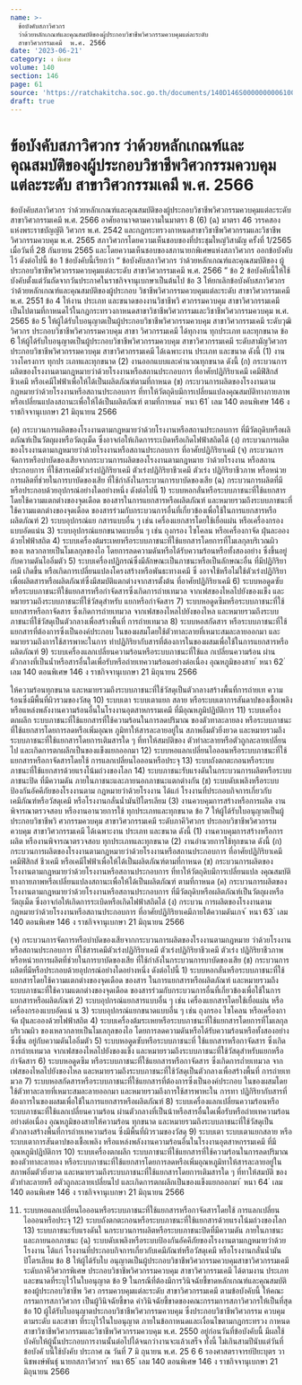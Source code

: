 ```yaml
---
name: >-
  ข้อบังคับสภาวิศวกร
  ว่าด้วยหลักเกณฑ์และคุณสมบัติของผู้ประกอบวิชาชีพวิศวกรรมควบคุมแต่ละระดับ
  สาขาวิศวกรรมเคมี  พ.ศ. 2566
date: '2023-06-21'
category: ง พิเศษ
volume: 140
section: 146
page: 61
source: 'https://ratchakitcha.soc.go.th/documents/140D146S0000000006100.pdf'
draft: true
---
```


# ข้อบังคับสภาวิศวกร ว่าด้วยหลักเกณฑ์และคุณสมบัติของผู้ประกอบวิชาชีพวิศวกรรมควบคุมแต่ละระดับ สาขาวิศวกรรมเคมี  พ.ศ. 2566

ข้อบังคับสภาวิศวกร ว่าด้วยหลักเกณฑ์และคุณสมบัติของผู้ประกอบวิชาชีพวิศวกรรมควบคุมแต่ละระดับ สาขาวิศวกรรมเคมี พ.ศ. 2566 อาศัยอานาจตามความในมาตรา 8 (6) (ฉ) มาตรา 46 วรรคสอง แห่งพระราชบัญญัติ วิศวกร พ.ศ. 2542 และกฎกระทรวงกาหนดสาขาวิชาชีพวิศวกรรมและวิชาชีพวิศวกรรมควบคุม พ.ศ. 2565 สภาวิศวกรโดยความเห็นชอบของที่ประชุมใหญ่วิสามัญ ครั้งที่ 1/2565 เมื่อวันที่ 28 กันยายน 2565 และโดยความเห็นชอบของสภานายกพิเศษแห่งสภาวิศวกร ออกข้อบังคับไว้ ดังต่อไปนี้ ข้อ 1 ข้อบังคับนี้เรียกว่า “ ข้อบังคับสภาวิศวกร ว่าด้วยหลักเกณฑ์และคุณสมบัติของ ผู้ประกอบวิชาชีพวิศวกรรมควบคุมแต่ละระดับ สาขาวิศวกรรมเคมี พ.ศ. 2566 ” ข้อ 2 ข้อบังคับนี้ให้ใช้บังคับตั้งแต่วันถัดจากวันประกาศในราชกิจจานุเบกษาเป็นต้นไป ข้อ 3 ให้ยกเลิกข้อบังคับสภาวิศวกร ว่าด้วยหลักเกณฑ์และคุณสมบัติของผู้ประกอบ วิชาชีพวิศวกรรมควบคุมแต่ละระดับ สาขาวิศวกรรมเคมี พ.ศ. 2551 ข้อ 4 ให้งาน ประเภท และขนาดของงานวิชาชีพวิ ศวกรรมควบคุม สาขาวิศวกรรมเคมี เป็นไปตามที่กาหนดไว้ในกฎกระทรวงกาหนดสาขาวิชาชีพวิศวกรรมและวิชาชีพวิศวกรรมควบคุม พ.ศ. 2565 ข้อ 5 ให้ผู้ได้รับใบอนุญาตเป็นผู้ประกอบวิชาชีพวิศวกรรมควบคุม สาขาวิศวกรรมเคมี ระดับวุฒิวิศวกร ประกอบวิชาชีพวิศวกรรมควบคุม สาขา วิศวกรรมเคมี ได้ทุกงาน ทุกประเภท และทุกขนาด ข้อ 6 ให้ผู้ได้รับใบอนุญาตเป็นผู้ประกอบวิชาชีพวิศวกรรมควบคุม สาขาวิศวกรรมเคมี ระดับสามัญวิศวกร ประกอบวิชาชีพวิศวกรรมควบคุม สาขาวิศวกรรมเคมี ได้เฉพาะงาน ประเภท และขนาด ดังนี้ (1) งานวางโครงการ ทุกปร ะเภทและทุกขนาด (2) งานออกแบบและคำนวณทุกขนาด ดังนี้ (ก) กระบวนการผลิตของโรงงานตามกฎหมายว่าด้วยโรงงานหรือสถานประกอบการ ที่อาศัยปฏิกิริยาเคมี เคมีฟิสิกส์ ชีวเคมี หรือเคมีไฟฟ้าเพื่อให้ได้เป็นผลิตภัณฑ์ตามที่กาหนด (ข) กระบวนการผลิตของโรงงานตามกฎหมายว่าด้วยโรงงานหรือสถานประกอบการ ที่ทาให้วัตถุดิบมีการเปลี่ยนแปลงคุณสมบัติทางกายภาพหรือเปลี่ยนแปลงสถานะเพื่อให้ได้เป็นผลิตภัณฑ์ ตามที่กาหนด ้ หนา 61 ่ เลม 140 ตอนพิเศษ 146 ง ราชกิจจานุเบกษา 21 มิถุนายน 2566

(ค) กระบวนการผลิตของโรงงานตามกฎหมายว่าด้วยโรงงานหรือสถานประกอบการ ที่มีวัตถุดิบหรือผลิ ตภัณฑ์เป็นวัตถุผงหรือวัตถุเม็ด ซึ่งอาจก่อให้เกิดการระเบิดหรือเกิดไฟฟ้าสถิตได้ (ง) กระบวนการผลิตของโรงงานตามกฎหมายว่าด้วยโรงงานหรือสถานประกอบการ ที่อาศัยปฏิกิริยาเคมี (จ) กระบวนการจัดการหรือบำบัดของเสียจากกระบวนการผลิตของโรงงานตามกฎหมาย ว่าด้วยโรงงาน หรือสถานประกอบการ ที่ใช้สารเคมีตัวเร่งปฏิกิริยาเคมี ตัวเร่งปฏิกิริยาชีวเคมี ตัวเร่ง ปฏิกิริยาชีวภาพ หรือหน่วยการผลิตที่ช่วยในการบาบัดของเสีย ที่ใช้กำลังในกระบวนการบาบัดของเสีย (ฉ) กระบวนการผลิตที่มีหรือประกอบด้วยอุปกรณ์อย่างใดอย่างหนึ่ง ดังต่อไปนี้ 1) ระบบหอกลั่นหรือระบบภาชนะที่ใช้แยกสารโดยใช้ความแตกต่างของจุดเดือด ของสารในการแยกสารหรือผลิตภัณฑ์ และหมายรวมถึงระบบภาชนะที่ใช้ความแตกต่างของจุดเดือด ของสารร่วมกับกระบวนการอื่นที่เกี่ยวข้องเพื่อใช้ในการแยกสารหรือผลิตภัณฑ์ 2) ระบบอุปกรณ์แย กสารแบบอื่น ๆ เช่น เครื่องแยกสารโดยใช้เยื่อแผ่น หรือเครื่องกรองแบบอัดแน่น 3) ระบบอุปกรณ์แยกขนาดแบบอื่น ๆ เช่น ถุงกรอง ไซโคลน หรือเครื่องกาจัด ฝุ่นละอองด้วยไฟฟ้าสถิต 4) ระบบเครื่องต้มระเหยหรือระบบภาชนะที่ใช้แยกสารโดยการที่โมเลกุลบริเวณผิว ของเ หลวกลายเป็นโมเลกุลของไอ โดยการลดความดันหรือได้รับความร้อนหรือทั้งสองอย่าง ซึ่งขึ้นอยู่กับความดันไออิ่มตัว 5) ระบบเครื่องปฏิกรณ์ซึ่งมีลักษณะเป็นภาชนะหรือเป็นลักษณะอื่น ที่มีปฏิกิริยาเคมี เกิดขึ้น หรือเกิดการเปลี่ยนแปลงโครงสร้างหรือพันธะทางเคมี ซึ่ งอาจใช้หรือไม่ใช้ตัวเร่งปฏิกิริยา เพื่อผลิตสารหรือผลิตภัณฑ์ซึ่งมีสมบัติแตกต่างจากสารตั้งต้น ที่อาศัยปฏิกิริยาเคมี 6) ระบบหอดูดซับหรือระบบภาชนะทีใช้แยกสารหรือกำจัดสารซึ่งเกิดการถ่ายเทมวล จากเฟสของไหลไปยังของแข็ง และหมายรวมถึงระบบภาชนะที่ใช้วัสดุสำหรับ แยกหรือกำจัดสาร 7) ระบบหอดูดซึมหรือระบบภาชนะที่ใช้แยกสารหรือกาจัดสาร ซึ่งเกิดการถ่ายเทมวล จากเฟสของไหลไปยังของไหล และหมายรวมถึงระบบภาชนะที่ใช้วัสดุเป็นตัวกลางเพื่อสร้างพื้นที่ การถ่ายเทมวล 8) ระบบหอสกัดสาร หรือระบบภาชนะที่ใช้แยกสารที่ต้องการซึ่งเป็นองค์ประกอบ ในของผสมโดยใช้ตัวทาละลายที่เหมาะสมละลายออกมา และหมายรวมถึงการใช้สารพาหะในการ ทำปฏิกิริยากับสารที่ต้องการในของผสมเพื่อใช้ในการแยกสารหรือผลิตภัณฑ์ 9) ระบบเครื่องแลกเปลี่ยนความร้อนหรือระบบภาชนะที่ใช้แล กเปลี่ยนความร้อน ผ่านตัวกลางที่เป็นน้ำหรือสารอื่นใดเพื่อรับหรือถ่ายเทความร้อนอย่างต่อเนื่อง อุณหภูมิของสาย ้ หนา 62 ่ เลม 140 ตอนพิเศษ 146 ง ราชกิจจานุเบกษา 21 มิถุนายน 2566

ให้ความร้อนทุกขนาด และหมายรวมถึงระบบภาชนะที่ใช้วัสดุเป็นตัวกลางสร้างพื้นที่การถ่ายเท ความร้อนซึ่งมีพื้นที่ผิวรวมของวัสดุ 10) ระบบเตา ระบบเตาแยก สลาย หรือระบบเตาการสันดาปของเชื้อเพลิง หรือแหล่งพลังงานความร้อนอื่นในโรงงานอุตสาหกรรมเคมี ที่มีอุณหภูมิปฏิบัติการ 11) ระบบเครื่องตกผลึก ระบบภาชนะที่ใช้แยกสารที่ใช้ความร้อนในการลดปริมาณ ของตัวทาละลายลง หรือระบบภาชนะที่ใช้แยกสารโดยการลดหรือเพิ่มอุณห ภูมิทาให้สารละลายอยู่ใน สภาพอิ่มตัวยิ่งยวด และหมายรวมถึงระบบภาชนะที่ใช้แยกสารโดยการเติมสารใด ๆ ที่ทาให้สมบัติของ ตัวทำละลายหรือตัวถูกละลายเปลี่ยนไป และเกิดการตกผลึกเป็นของแข็งแยกออกมา 12) ระบบหอแลกเปลี่ยนไอออนหรือระบบภาชนะที่ใช้แยกสารหรือกาจัดสารโดยใช้ การแลกเปลี่ยนไอออนหรือประจุ 13) ระบบถังตกตะกอนหรือระบบภาชนะที่ใช้แยกสารด้วยแรงโน้มถ่วงของโลก 14) ระบบภาชนะรับแรงดันในกระบวนการผลิตหรือระบบภาชนะปิด ที่มีความดัน ภายในภาชนะและภายนอกภาชนะแตกต่างกัน (ช) ระบบดับเพลิงหรือระบบป้องกันอัคคีภัยของโรงงานตาม กฎหมายว่าด้วยโรงงาน ได้แก่ โรงงานที่ประกอบกิจการเกี่ยวกับเคมีภัณฑ์หรือวัสดุเคมี หรือโรงงานกลั่นน้ำมันปิโตรเลียม (3) งานควบคุมการสร้างหรือการผลิต งานพิจารณาตรวจสอบ หรืองานอานวยการใช้ ทุกประเภทและทุกขนาด ข้อ 7 ให้ผู้ได้รับใบอนุญาตเป็นผู้ประกอบวิชาชีพวิ ศวกรรมควบคุม สาขาวิศวกรรมเคมี ระดับภาคีวิศวกร ประกอบวิชาชีพวิศวกรรมควบคุม สาขาวิศวกรรมเคมี ได้เฉพาะงาน ประเภท และขนาด ดังนี้ (1) งานควบคุมการสร้างหรือการผลิต หรืองานพิจารณาตรวจสอบ ทุกประเภทและทุกขนาด (2) งานอำนวยการใช้ทุกขนาด ดังนี้ (ก) กระบวนการผลิตของโรงงานตามกฎหมายว่าด้วยโรงงานหรือสถานประกอบการ ที่อาศัยปฏิกิริยาเคมี เคมีฟิสิกส์ ชีวเคมี หรือเคมีไฟฟ้าเพื่อให้ได้เป็นผลิตภัณฑ์ตามที่กาหนด (ข) กระบวนการผลิตของโรงงานตามกฎหมายว่าด้วยโรงงานหรือสถานประกอบการ ที่ทาให้วัตถุดิบมีการเปลี่ยนแปล งคุณสมบัติทางกายภาพหรือเปลี่ยนแปลงสถานะเพื่อให้ได้เป็นผลิตภัณฑ์ ตามที่กาหนด (ค) กระบวนการผลิตของโรงงานตามกฎหมายว่าด้วยโรงงานหรือสถานประกอบการ ที่มีวัตถุดิบหรือผลิตภัณฑ์เป็นวัตถุผงหรือวัตถุเม็ด ซึ่งอาจก่อให้เกิดการระเบิดหรือเกิดไฟฟ้าสถิตได้ (ง) กระบวน การผลิตของโรงงานตามกฎหมายว่าด้วยโรงงานหรือสถานประกอบการ ที่อาศัยปฏิกิริยาเคมีภายใต้ความดันเกจ ้ หนา 63 ่ เลม 140 ตอนพิเศษ 146 ง ราชกิจจานุเบกษา 21 มิถุนายน 2566

(จ) กระบวนการจัดการหรือบำบัดของเสียจากกระบวนการผลิตของโรงงานตามกฎหมาย ว่าด้วยโรงงานหรือสถานประกอบการ ที่ใช้สารเคมีตัวเร่งปฏิกิริยาเคมี ตัวเร่งปฏิกิริยาชีวเคมี ตัวเร่ง ปฏิกิริยาชีวภาพ หรือหน่วยการผลิตที่ช่วยในการบาบัดของเสีย ที่ใช้กำลังในกระบวนการบาบัดของเสีย (ช) กระบวนการผลิตที่มีหรือประกอบด้วยอุปกรณ์อย่างใดอย่างหนึ่ง ดังต่อไปนี้ 1) ระบบหอกลั่นหรือระบบภาชนะที่ใช้แยกสารโดยใช้ความแตกต่างของจุดเดือด ของสาร ในการแยกสารหรือผลิตภัณฑ์ และหมายรวมถึงระบบภาชนะที่ใช้ความแตกต่างของจุดเดือด ของสารร่วมกับกระบวนการอื่นที่เกี่ยวข้องเพื่อใช้ในการแยกสารหรือผลิตภัณฑ์ 2) ระบบอุปกรณ์แยกสารแบบอื่น ๆ เช่น เครื่องแยกสารโดยใช้เยื่อแผ่น หรือเครื่องกรองแบบอัดแน่ น 3) ระบบอุปกรณ์แยกขนาดแบบอื่น ๆ เช่น ถุงกรอง ไซโคลน หรือเครื่องกาจัด ฝุ่นละอองด้วยไฟฟ้าสถิต 4) ระบบเครื่องต้มระเหยหรือระบบภาชนะที่ใช้แยกสารโดยการที่โมเลกุลบริเวณผิว ของเหลวกลายเป็นโมเลกุลของไอ โดยการลดความดันหรือได้รับความร้อนหรือทั้งสองอย่าง ซึ่งขึ้น อยู่กับความดันไออิ่มตัว 5) ระบบหอดูดซับหรือระบบภาชนะที่ ใช้แยกสารหรือกาจัดสาร ซึ่งเกิดการถ่ายเทมวล จากเฟสของไหลไปยังของแข็ง และหมายรวมถึงระบบภาชนะที่ใช้วัสดุสำหรับแยกหรือกำจัดสาร 6) ระบบหอดูดซึม หรือระบบภาชนะที่ใช้แยกสารหรือกาจัดสาร ซึ่งเกิดการถ่ำยเทมวล จากเฟสของไหลไปยังของไหล และหมายรวมถึงระบบภาชนะที่ใช้วัสดุเป็นตัวกลางเพื่อสร้างพื้นที่ การถ่ายเทมวล 7) ระบบหอสกัดสารหรือระบบภาชนะที่ใช้แยกสารที่ต้องการซึ่งเป็นองค์ประกอบ ในของผสมโดยใช้ตัวทาละลายที่เหมาะสมละลายออกมา และหมายรวมถึงการใช้สารพาหะใน การทา ปฏิกิริยากับสารที่ต้องการในของผสมเพื่อใช้ในการแยกสารหรือผลิตภัณฑ์ 8) ระบบเครื่องแลกเปลี่ยนความร้อนหรือระบบภาชนะที่ใช้แลกเปลี่ยนความร้อน ผ่านตัวกลางที่เป็นน้าหรือสารอื่นใดเพื่อรับหรือถ่ายเทความร้อนอย่างต่อเนื่อง อุณหภูมิของสายให้ความร้อน ทุกขนาด และหมายรวมถึงระบบภาชนะที่ใช้วัสดุเป็นตัวกลางสร้างพื้นที่การถ่ายเทความร้อน ซึ่งมีพื้นที่ผิวรวมของวัสดุ 9) ระบบเตา ระบบเตาแยกสลาย หรือระบบเตาการสันดาปของเชื้อเพลิง หรือแหล่งพลังงานความร้อนอื่นในโรงงานอุตสาหกรรมเคมี ที่มีอุณหภูมิปฏิบัติการ 10) ระบบเครื่องตกผลึก ระบบภาชนะที่ใช้แยกสารที่ใช้ความร้อนในการลดปริมาณ ของตัวทาละลายลง หรือระบบภาชนะที่ใช้แยกสารโดยการลดหรือเพิ่มอุณหภูมิทาให้สารละลายอยู่ใน สภาพอิ่มตัวยิ่งยวด และหมายรวมถึงระบบภาชนะที่ใช้แยกสารโดยการเติมสารใด ๆ ที่ทาให้สมบัติ ของตัวทำละลายหรื อตัวถูกละลายเปลี่ยนไป และเกิดการตกผลึกเป็นของแข็งแยกออกมา ้ หนา 64 ่ เลม 140 ตอนพิเศษ 146 ง ราชกิจจานุเบกษา 21 มิถุนายน 2566

11) ระบบหอแลกเปลี่ยนไอออนหรือระบบภาชนะที่ใช้แยกสารหรือกาจัดสารโดยใช้ การแลกเปลี่ยนไอออนหรือประจุ 12) ระบบถังตกตะกอนหรือระบบภาชนะที่ใช้แยกสารด้วยแรงโน้มถ่วงของโลก 13) ระบบภาชนะรับแรงดันใ นกระบวนการผลิตหรือระบบภาชนะปิดที่มีความดัน ภายในภาชนะและภายนอกภาชนะ (ฉ) ระบบดับเพลิงหรือระบบป้องกันอัคคีภัยของโรงงานตามกฎหมายว่าด้วยโรงงาน ได้แก่ โรงงานที่ประกอบกิจการเกี่ยวกับเคมีภัณฑ์หรือวัสดุเคมี หรือโรงงานกลั่นน้ำมันปิโตรเลียม ข้อ 8 ให้ผู้ได้รับใบ อนุญาตเป็นผู้ประกอบวิชาชีพวิศวกรรมควบคุมสาขาวิศวกรรมเคมี ระดับภาคีวิศวกรพิเศษ ประกอบวิชาชีพวิศวกรรมควบคุม สาขาวิศวกรรมเคมี ได้ตามงาน ประเภท และขนาดที่ระบุไว้ในใบอนุญาต ข้อ 9 ในกรณีที่ต้องมีการวินิจฉัยชี้ขาดหลักเกณฑ์และคุณสมบัติของผู้ประกอบวิชาชีพ วิศว กรรมควบคุมแต่ละระดับ สาขาวิศวกรรมเคมี ตามข้อบังคับนี้ ให้คณะกรรมการสภาวิศวกร เป็นผู้วินิจฉัยชี้ขาด คำวินิจฉัยชี้ขาดของคณะกรรมการสภาวิศวกรให้เป็นที่สุด ข้อ 10 ผู้ได้รับใบอนุญาตประกอบวิชาชีพวิศวกรรมควบคุม ซึ่งประกอบวิชาชีพวิศวกรรม ควบคุมตามระดับ และสาขา ที่ระบุไว้ในใบอนุญาต ภายในข้อกาหนดและเงื่อนไขตามกฎกระทรวง กาหนดสาขาวิชาชีพวิศวกรรมและวิชาชีพวิศวกรรมควบคุม พ.ศ. 2550 อยู่ก่อนวันที่ข้อบังคับนี้ มีผลใช้บังคับให้ผู้นั้นประกอบการงานนั้นต่อไปได้จนกว่างานจะแล้วเสร็จ ทั้งนี้ ไม่เกินสามปีนับแต่วันที่ ข้อบังคั บนี้ใช้บังคับ ประกาศ ณ วันที่ 7 มิ ถุนายน พ.ศ. 25 6 6 รองศาสตราจารย์ปิยะบุตร วานิชพงษ์พันธุ์ นายกสภาวิศวกร ้ หนา 65 ่ เลม 140 ตอนพิเศษ 146 ง ราชกิจจานุเบกษา 21 มิถุนายน 2566
